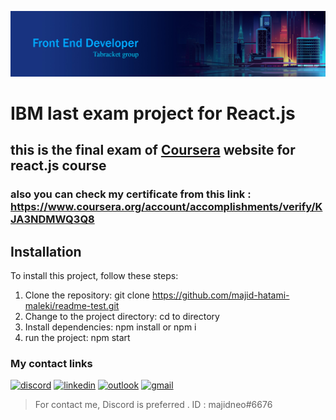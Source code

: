 ![Alt Text](banner.jpg)

# IBM last exam project for React.js
## this is the final exam of [Coursera][coursera-url] website for react.js course
### also you can check my certificate from this link : https://www.coursera.org/account/accomplishments/verify/KJA3NDMWQ3Q8

## Installation
To install this project, follow these steps:
1. Clone the repository: git clone https://github.com/majid-hatami-maleki/readme-test.git
2. Change to the project directory: cd to directory
3. Install dependencies: npm install or npm i
4. run the project: npm start

### My contact links

[![discord][discord-shield]][discord-url]
[![linkedin][linkedin-shield]][linkedin-url]
[![outlook][outlook-shield]][outlook-url]
[![gmail][gmail-shield]][gmail-url]

> For contact me, Discord is preferred . ID : majidneo#6676

[discord-shield]: https://img.shields.io/badge/Discord-discord?logo=discord&logoColor=white&labelColor=%235661E0&color=%235661E0
[discord-url]: https://discord.gg/kyCEtPs7
[linkedin-shield]: https://img.shields.io/badge/Linkedin-linkedin%20link?logo=linkedin&logoColor=white&labelColor=%230B66C2&color=%230B66C2
[linkedin-url]: https://www.linkedin.com/in/majid-hatami-maleki-790257276/
[outlook-shield]: https://img.shields.io/badge/Outlook-email?logo=microsoftoutlook&logoColor=white&labelColor=%23106CBD&color=%23106CBD
[outlook-url]: mailto:majidhatamimaleki@outlook.com
[gmail-shield]: https://img.shields.io/badge/Gmail-email?logo=gmail&logoColor=white&labelColor=%23D02C1F&color=%23D02C1F
[gmail-url]: mailto:majidhatamimalekii@gmail.com
[coursera-url]: https://www.coursera.org/

